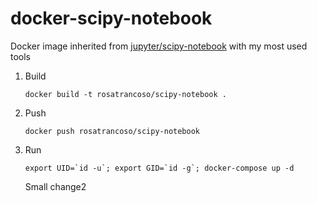 
# docker-scipy-notebook

Docker image inherited from [jupyter/scipy-notebook](https://github.com/jupyter/docker-stacks/tree/master/scipy-notebook) with my most used tools


1. Build

    `docker build -t rosatrancoso/scipy-notebook .`

2. Push

    `docker push rosatrancoso/scipy-notebook`

3. Run

    ```export UID=`id -u`; export GID=`id -g`; docker-compose up -d```
    
    Small change2






